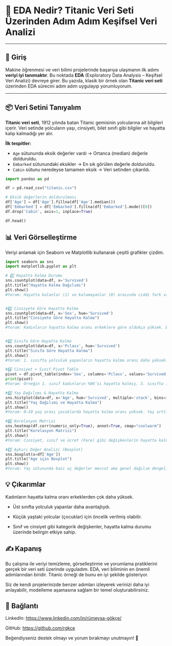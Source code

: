 # 🚢 EDA Nedir? Titanic Veri Seti Üzerinden Adım Adım Keşifsel Veri Analizi

---

## 👋 Giriş

Makine öğrenmesi ve veri bilimi projelerinde başarıya ulaşmanın ilk adımı **veriyi iyi tanımaktır**. Bu noktada **EDA** (Exploratory Data Analysis – Keşifsel Veri Analizi) devreye girer. Bu yazıda, klasik bir örnek olan **Titanic veri seti** üzerinden EDA sürecini adım adım uygulayıp yorumluyorum.

---

## 📦 Veri Setini Tanıyalım

**Titanic veri seti**, 1912 yılında batan Titanic gemisinin yolcularına ait bilgileri içerir. Veri setinde yolcuların yaşı, cinsiyeti, bilet sınıfı gibi bilgiler ve hayatta kalıp kalmadığı yer alır.

**İlk tespitler:**

- `Age` sütununda eksik değerler vardı → Ortanca (median) değerle dolduruldu.
- `Embarked` sütunundaki eksikler → En sık görülen değerle dolduruldu.
- `Cabin` sütunu neredeyse tamamen eksik → Veri setinden çıkarıldı.

```python
import pandas as pd

df = pd.read_csv("titanic.csv")

# Eksik değerlerin doldurulması
df['Age'] = df['Age'].fillna(df['Age'].median())
df['Embarked'] = df['Embarked'].fillna(df['Embarked'].mode()[0])
df.drop('Cabin', axis=1, inplace=True)

df.head()

```

## 📊 Veri Görselleştirme

Veriyi anlamak için Seaborn ve Matplotlib kullanarak çeşitli grafikler çizdim.

```python
import seaborn as sns
import matplotlib.pyplot as plt

# 1️⃣ Hayatta Kalma Durumu
sns.countplot(data=df, x='Survived')
plt.title("Hayatta Kalma Dağılımı")
plt.show()
#Yorum: Hayatta kalanlar (1) ve kalamayanlar (0) arasında ciddi fark var. Kurtulamayanların sayısı daha fazla.


#2️⃣ Cinsiyete Göre Hayatta Kalma
sns.countplot(data=df, x='Sex', hue='Survived')
plt.title("Cinsiyete Göre Hayatta Kalma")
plt.show()
#Yorum: Kadınların hayatta kalma oranı erkeklere göre oldukça yüksek. Bu, gemide kadınlara öncelik verildiğini gösteriyor olabilir.


#3️⃣ Sınıfa Göre Hayatta Kalma
sns.countplot(data=df, x='Pclass', hue='Survived')
plt.title("Sınıfa Göre Hayatta Kalma")
plt.show()
#Yorum: 1. sınıfta yolculuk yapanların hayatta kalma oranı daha yüksek. 3. sınıfta bu oran oldukça düşük.

#4️⃣ Cinsiyet + Sınıf Pivot Table
pivot = df.pivot_table(index='Sex', columns='Pclass', values='Survived', aggfunc='mean')
print(pivot)
#Yorum: Örneğin 1. sınıf kadınların %96’sı hayatta kalmış. 3. sınıfta ise erkeklerin kurtulma şansı çok düşük.

#5️⃣ Yaş Dağılımı & Hayatta Kalma
sns.histplot(data=df, x='Age', hue='Survived', multiple='stack', bins=30)
plt.title("Yaş Dağılımı ve Hayatta Kalma")
plt.show()
#Yorum: 0–10 yaş arası çocuklarda hayatta kalma oranı yüksek. Yaş arttıkça hayatta kalma oranı düşüyor.

#6️⃣ Korelasyon Matrisi
sns.heatmap(df.corr(numeric_only=True), annot=True, cmap="coolwarm")
plt.title("Korelasyon Matrisi")
plt.show()
#Yorum: Cinsiyet, sınıf ve ücret (Fare) gibi değişkenlerin hayatta kalma ile korelasyonu güçlü.

#7️⃣ Aykırı Değer Analizi (Boxplot)
sns.boxplot(x=df['Age'])
plt.title("Age için Boxplot")
plt.show()
#Yorum: Yaş sütununda bazı uç değerler mevcut ama genel dağılım dengeli görünüyor.
```

## 💡 Çıkarımlar

Kadınların hayatta kalma oranı erkeklerden çok daha yüksek.

- Üst sınıfta yolculuk yapanlar daha avantajlıydı.

- Küçük yaştaki yolcular (çocuklar) için öncelik verilmiş olabilir.

- Sınıf ve cinsiyet gibi kategorik değişkenler, hayatta kalma durumu üzerinde belirgin etkiye sahip.

## ✍️ Kapanış

Bu çalışma ile veriyi temizleme, görselleştirme ve yorumlama pratiklerini gerçek bir veri seti üzerinde uyguladım. EDA, veri biliminin en önemli adımlarından biridir. Titanic örneği de bunu en iyi şekilde gösteriyor.

Siz de kendi projelerinizde benzer adımları izleyerek verinizi daha iyi anlayabilir, modelleme aşamasına sağlam bir temel oluşturabilirsiniz.

## 📢 Bağlantı

LinkedIn: https://www.linkedin.com/in/rümeysa-gökçe/

GitHub: https://github.com/rgkce

Beğendiyseniz destek olmayı ve yorum bırakmayı unutmayın! 🚀
